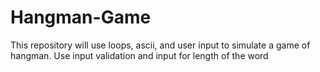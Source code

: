# Hangman-Game
This repository will use loops, ascii, and user input to simulate a game of hangman.
Use input validation and input for length of the word